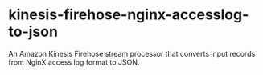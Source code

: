 # kinesis-firehose-nginx-accesslog-to-json
An Amazon Kinesis Firehose stream processor that converts input records from NginX access log format to JSON.
